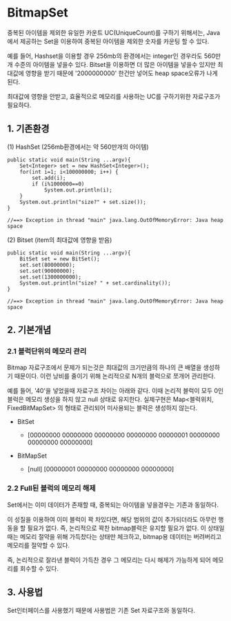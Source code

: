 BitmapSet
=========

중복된 아이템을 제외한 유일한 카운트 UC(UniqueCount)를 구하기 위해서는, Java에서 제공하는 Set을 이용하여 중복된 아이템을 제외한 숫자를 카운팅 할 수 있다. 

예를 들어, Hashset을 이용할 경우 256mb의 환경에서는 integer인 경우라도 560만개 수준의 아이템을 넣을수 있다. Bitset을 이용하면 더 많은 아이템을 넣을수 있지만 최대값에 영향을 받기 때문에  '2000000000' 한건만 넣어도 heap space오류가 나게 된다.

최대값에 영향을 안받고, 효율적으로 메모리를 사용하는 UC를 구하기위한 자료구조가 필요하다.

 

## 1. 기존환경 ##
(1) HashSet (256mb환경에서는 약 560만개의 아이템)
    
    public static void main(String ...argv){
	    Set<Integer> set = new HashSet<Integer>();		    
	    for(int i=1; i<100000000; i++) {
	   		set.add(i);
	    	if (i%1000000==0)
	    		System.out.println(i);
	    }
	    System.out.println("size?" + set.size());
    }

	//==> Exception in thread "main" java.lang.OutOfMemoryError: Java heap space



(2) Bitset (item의 최대값에 영향을 받음)

    public static void main(String ...argv){
        BitSet set = new BitSet();
        set.set(80000000);
        set.set(90000000);
        set.set(1300000000);
        System.out.println("size? " + set.cardinality());
    }

	//==> Exception in thread "main" java.lang.OutOfMemoryError: Java heap space



## 2. 기본개념 ##
### 2.1 블럭단위의 메모리 관리 ###
Bitmap 자료구조에서 문제가 되는것은 최대값의 크기만큼의 하나의 큰 배열을 생성하기 때문이다.
이런 낭비를 줄이기 위해 논리적으로 N개의 블럭으로 쪼개어 관리한다.

예를 들어, '40'을 넣었을때 자료구조 차이는 아래와 같다.
이때 논리적 블럭이 모두 0인 블럭은 메모리 생성을 하지 않고 null 상태로 유지한다.
실제구현은 Map<블럭위치, FixedBitMapSet> 의 형태로 관리되어 미사용되는 블럭은 생성하지 않는다.

* BitSet
	*  [00000000 00000000 00000000 00000000  00000001 00000000 00000000 00000000]  
	 
* BitMapSet
	*  [null] [00000001 00000000 00000000 00000000]


### 2.2 Full된 블럭의 메모리 해제 ###

Set에서는 이미 데이터가 존재할 때, 중복되는 아이템을 넣을경우는 기존과 동일하다.

이 성질을 이용하여 이미 블럭이 꽉 차있다면, 해당 범위의 값이 추가되더라도 아무런 행동을 할 필요가 없다. 즉, 논리적으로 꽉찬 bitmap블럭은 유지할 필요가 없다. 이 상태일때는 메모리 절약을 위해 가득찼다는 상태만 체크하고, bitmap용 데이터는 버려버리고 메모리를 절약할 수 있다.

즉, 논리적으로 잘라낸 블럭이 가득찬 경우 그 메모리는 다시 해제가 가능하게 되어 메모리를 회수할 수 있다.  
  



## 3. 사용법 ##
Set인터페이스를 사용했기 때문에 사용법은 기존 Set 자료구조와 동일하다.
